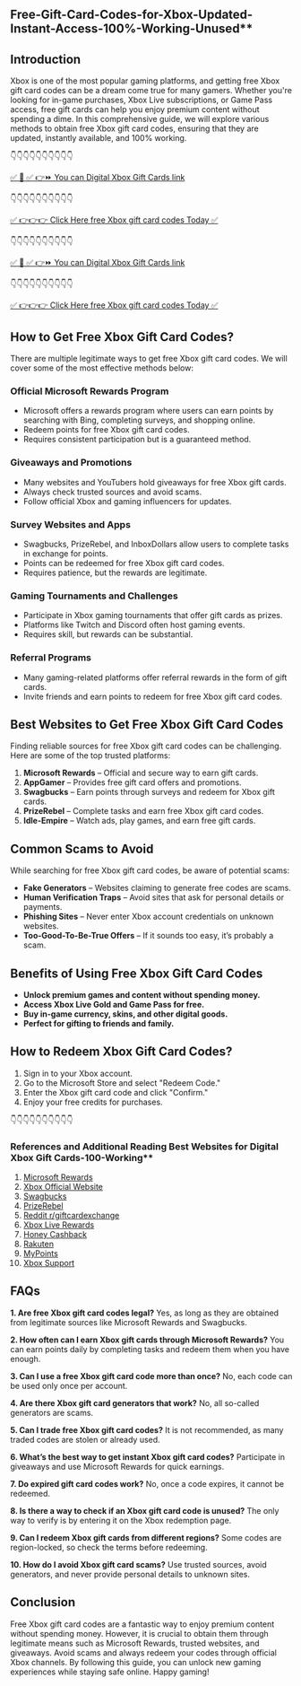 ## Free-Gift-Card-Codes-for-Xbox-Updated-Instant-Access-100%-Working-Unused**

## Introduction

Xbox is one of the most popular gaming platforms, and getting free Xbox gift card codes can be a dream come true for many gamers. Whether you're looking for in-game purchases, Xbox Live subscriptions, or Game Pass access, free gift cards can help you enjoy premium content without spending a dime. In this comprehensive guide, we will explore various methods to obtain free Xbox gift card codes, ensuring that they are updated, instantly available, and 100% working.


👇👇👇👇👇👇👇👇👇👇

[✅ 📌 ✅ 👉⏩ You can Digital Xbox Gift Cards link](https://dmfarid.com/xboxgiftcard/)

 👇👇👇👇👇👇👇👇👇👇

[✅ 👉👉👉 Click Here free Xbox gift card codes Today ✅](https://sthcodes.com/xbox-gift-card/)

👇👇👇👇👇👇👇👇👇👇

[✅ 📌 ✅ 👉⏩ You can Digital Xbox Gift Cards link](https://dmfarid.com/xboxgiftcard/)

 👇👇👇👇👇👇👇👇👇👇

[✅ 👉👉👉 Click Here free Xbox gift card codes Today ✅](https://sthcodes.com/xbox-gift-card/)

## How to Get Free Xbox Gift Card Codes?

There are multiple legitimate ways to get free Xbox gift card codes. We will cover some of the most effective methods below:

### **Official Microsoft Rewards Program**

- Microsoft offers a rewards program where users can earn points by searching with Bing, completing surveys, and shopping online.
- Redeem points for free Xbox gift card codes.
- Requires consistent participation but is a guaranteed method.

### **Giveaways and Promotions**

- Many websites and YouTubers hold giveaways for free Xbox gift cards.
- Always check trusted sources and avoid scams.
- Follow official Xbox and gaming influencers for updates.

### **Survey Websites and Apps**

- Swagbucks, PrizeRebel, and InboxDollars allow users to complete tasks in exchange for points.
- Points can be redeemed for free Xbox gift card codes.
- Requires patience, but the rewards are legitimate.

### **Gaming Tournaments and Challenges**

- Participate in Xbox gaming tournaments that offer gift cards as prizes.
- Platforms like Twitch and Discord often host gaming events.
- Requires skill, but rewards can be substantial.

### **Referral Programs**

- Many gaming-related platforms offer referral rewards in the form of gift cards.
- Invite friends and earn points to redeem for free Xbox gift card codes.

## Best Websites to Get Free Xbox Gift Card Codes

Finding reliable sources for free Xbox gift card codes can be challenging. Here are some of the top trusted platforms:

1. **Microsoft Rewards** – Official and secure way to earn gift cards.
2. **AppGamer** – Provides free gift card offers and promotions.
3. **Swagbucks** – Earn points through surveys and redeem for Xbox gift cards.
4. **PrizeRebel** – Complete tasks and earn free Xbox gift card codes.
5. **Idle-Empire** – Watch ads, play games, and earn free gift cards.

## Common Scams to Avoid

While searching for free Xbox gift card codes, be aware of potential scams:

- **Fake Generators** – Websites claiming to generate free codes are scams.
- **Human Verification Traps** – Avoid sites that ask for personal details or payments.
- **Phishing Sites** – Never enter Xbox account credentials on unknown websites.
- **Too-Good-To-Be-True Offers** – If it sounds too easy, it’s probably a scam.

## Benefits of Using Free Xbox Gift Card Codes

- **Unlock premium games and content without spending money.**
- **Access Xbox Live Gold and Game Pass for free.**
- **Buy in-game currency, skins, and other digital goods.**
- **Perfect for gifting to friends and family.**

## How to Redeem Xbox Gift Card Codes?

1. Sign in to your Xbox account.
2. Go to the Microsoft Store and select "Redeem Code."
3. Enter the Xbox gift card code and click "Confirm."
4. Enjoy your free credits for purchases.

👇👇👇👇👇👇👇👇👇👇
### References and Additional Reading Best Websites for Digital Xbox Gift Cards-100-Working**

1. [Microsoft Rewards](https://dmfarid.com/xboxgiftcard/)
2. [Xbox Official Website](https://dmfarid.com/xboxgiftcard/)
3. [Swagbucks](https://dmfarid.com/xboxgiftcard/)
4. [PrizeRebel](https://dmfarid.com/xboxgiftcard/)
5. [Reddit r/giftcardexchange](https://dmfarid.com/xboxgiftcard/)
6. [Xbox Live Rewards](https://dmfarid.com/xboxgiftcard/)
7. [Honey Cashback](https://dmfarid.com/xboxgiftcard/)
8. [Rakuten](https://dmfarid.com/xboxgiftcard/)
9. [MyPoints](https://dmfarid.com/xboxgiftcard/)
10. [Xbox Support](https://dmfarid.com/xboxgiftcard/)

## FAQs

**1. Are free Xbox gift card codes legal?**
Yes, as long as they are obtained from legitimate sources like Microsoft Rewards and Swagbucks.

**2. How often can I earn Xbox gift cards through Microsoft Rewards?**
You can earn points daily by completing tasks and redeem them when you have enough.

**3. Can I use a free Xbox gift card code more than once?**
No, each code can be used only once per account.

**4. Are there Xbox gift card generators that work?**
No, all so-called generators are scams.

**5. Can I trade free Xbox gift card codes?**
It is not recommended, as many traded codes are stolen or already used.

**6. What’s the best way to get instant Xbox gift card codes?**
Participate in giveaways and use Microsoft Rewards for quick earnings.

**7. Do expired gift card codes work?**
No, once a code expires, it cannot be redeemed.

**8. Is there a way to check if an Xbox gift card code is unused?**
The only way to verify is by entering it on the Xbox redemption page.

**9. Can I redeem Xbox gift cards from different regions?**
Some codes are region-locked, so check the terms before redeeming.

**10. How do I avoid Xbox gift card scams?**
Use trusted sources, avoid generators, and never provide personal details to unknown sites.

## Conclusion

Free Xbox gift card codes are a fantastic way to enjoy premium content without spending money. However, it is crucial to obtain them through legitimate means such as Microsoft Rewards, trusted websites, and giveaways. Avoid scams and always redeem your codes through official Xbox channels. By following this guide, you can unlock new gaming experiences while staying safe online. Happy gaming!

